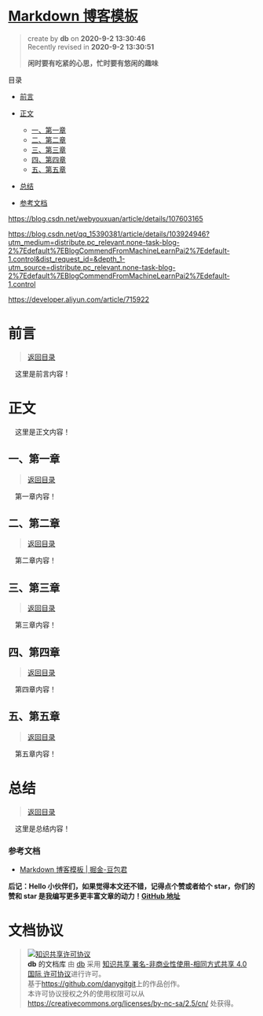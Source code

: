 # [Markdown 博客模板](https://github.com/danygitgit/document-library)

> create by **db** on **2020-9-2 13:30:46**  
> Recently revised in **2020-9-2 13:30:51**
>
> **闲时要有吃紧的心思，忙时要有悠闲的趣味**

<a id="catalog">目录</a>

- [前言](#preface)
- [正文](#main-body)

  - [一、第一章](#chapter-1)
  - [二、第二章](#chapter-2)
  - [三、第三章](#chapter-3)
  - [四、第四章](#chapter-4)
  - [五、第五章](#chapter-5)

- [总结](#summary)

- [参考文档](#reference-documents)

https://blog.csdn.net/webyouxuan/article/details/107603165

https://blog.csdn.net/qq_15390381/article/details/103924946?utm_medium=distribute.pc_relevant.none-task-blog-2%7Edefault%7EBlogCommendFromMachineLearnPai2%7Edefault-1.control&dist_request_id=&depth_1-utm_source=distribute.pc_relevant.none-task-blog-2%7Edefault%7EBlogCommendFromMachineLearnPai2%7Edefault-1.control


https://developer.aliyun.com/article/715922
# <a  id="preface">前言</a>

> [返回目录](#catalog)

&emsp;这里是前言内容！

# <a  id="main-body">正文</a>

&emsp;这里是正文内容！

## <a  id="chapter-1">一、第一章</a>

> [返回目录](#catalog)

&emsp;第一章内容！

## <a  id="chapter-2">二、第二章</a>

> [返回目录](#catalog)

&emsp;第二章内容！

## <a  id="chapter-3">三、第三章</a>

> [返回目录](#catalog)

&emsp;第三章内容！

## <a  id="chapter-4">四、第四章</a>

> [返回目录](#catalog)

&emsp;第四章内容！

## <a  id="chapter-5">五、第五章</a>

> [返回目录](#catalog)

&emsp;第五章内容！

# <a  id="summary">总结</a>

> [返回目录](#catalog)

&emsp;这里是总结内容！

### <a  id="reference-documents">参考文档</a>

- [Markdown 博客模板 | 掘金-豆包君](https://juejin.im/user/5b1a3eb7f265da6e572b3ada)


**后记：Hello 小伙伴们，如果觉得本文还不错，记得点个赞或者给个 star，你们的赞和 star 是我编写更多更丰富文章的动力！[GitHub 地址](https://github.com/danygitgit/document-library)**

# 文档协议

> <a rel="license" href="http://creativecommons.org/licenses/by-nc-sa/4.0/"><img alt="知识共享许可协议" style="border-width:0" src="https://user-gold-cdn.xitu.io/2018/12/23/167d9537f3e29c99?w=88&h=31&f=png&s=1888" /></a><br /><a xmlns:dct="http://purl.org/dc/terms/" property="dct:title">**db** 的文档库</a> 由 <a xmlns:cc="http://creativecommons.org/ns#" href="db" property="cc:attributionName" rel="cc:attributionURL">db</a> 采用 <a rel="license" href="http://creativecommons.org/licenses/by-nc-sa/4.0/">知识共享 署名-非商业性使用-相同方式共享 4.0 国际 许可协议</a>进行许可。<br />基于<a xmlns:dct="http://purl.org/dc/terms/" href="https://github.com/danygitgit" rel="dct:source">https://github.com/danygitgit</a>上的作品创作。<br />本许可协议授权之外的使用权限可以从 <a xmlns:cc="http://creativecommons.org/ns#" href="https://creativecommons.org/licenses/by-nc-sa/2.5/cn/" rel="cc:morePermissions">https://creativecommons.org/licenses/by-nc-sa/2.5/cn/</a> 处获得。
